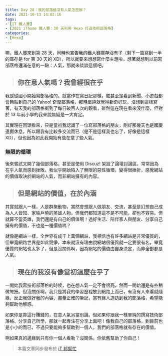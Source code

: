 ```yaml
---
title: Day 28：我的部落格沒有人氣怎麼辦？
date: 2021-10-13 14:02:16
tags:
- [IT 鐵人賽]
- [2021 iThome 鐵人賽：30 天利用 Hexo 打造技術部落格]
categories:
- [Hexo]
---
```


嘛，鐵人賽來到第 28 天，~~同時也宣告我的鐵人賽庫存沒有了~~（剩下一篇寫到一半的庫存是 for 第 30 天的 XD），所以就要來想想寫什麼主題啦，想著就想到以前寫部落格還滿在意的一點：人氣，那就來談談這個吧。

<!-- more -->

> ## 你在意人氣嗎？我曾經很在乎

我是從國小開始寫部落格的，就當作在寫日記那樣，或甚至是看到新聞、小遊戲都會轉貼到自己的 Yahoo! 奇摩部落格，那時單純就覺得新奇好玩。沒想到這樣寫著，有天我的部落格衝到了每日破百人次的觀看，雖然這在現在看來沒什麼，但對於 13 年前小學的我來說無疑是一大肯定。

其實現在回頭看來，只是當初我認識了一位寫部落格的朋友，剛好那幾天也是國慶連假休息，所以跟我有比較多交流而已（是不是這樣我也忘了，好像是這樣 XD），但也因為如此我開始有些在意了些人氣。

### 無限的循環

後來嘗試又開了幾個部落格，甚至是使用 Discuz! 架設了論壇討論區，常常因為在乎人氣而感到挫敗。我似乎開始陷入了無限的惡性循環，變得很挫折，感覺網站的價值取決於網站的人氣，而非網站擁有的內容。

> ## 但是網站的價值，在於內涵

其實就跟人一樣，人是群聚動物，當然會想跟人做朋友、交流，甚至是幻想自己成為人人皆知、家喻戶曉的英雄人物，但我們都知道這不是不可能，卻也不容易。但就算不當英雄，我們還是有自己的價值啊！過好生活、陪伴家人與朋友、分享自己擁有的價值，不也是一種價值嗎？

就像是網站一樣，全世界有成千上萬個網站，我相信也有許多網站是非常優質的，但畢竟網路世界是如此競爭，本來就沒有理由說網站很優質就一定要很有名，畢竟優質的網站也太多了，但是沒關係啊，因為網站的價值由自身決定，而非全部都是人氣。

> ## 現在的我沒有像當初這麼在乎了

一開始我寫技術部落格的時候，也在想人氣一定不會很高，然而一開始還是有些稍微彆扭。但沒關係啊，我只是將我的學習歷程放到網路上而已，有沒有人來看就隨緣，反正我做好我的內容、盡量正確的筆記，當有緣人造訪到我的部落格，希望能夠幫助他解惑。

如果你是靠這行賺錢的，在意人氣另當別論。但如果你跟我一樣單純的撰寫技術部落格、分享自己所學，那就一起專注在分享上面吧！像我自己的部落格，到目前也是小小的而已，不過只要能夠多幫助到一個人，我們的部落格就有存在的價值。

啊如果真的邊緣到只有你一個人看勒？沒關係，你依舊幫助了你自己！

> 本篇文章同步發布於 [iT 邦幫忙](https://ithelp.ithome.com.tw/articles/10281178)